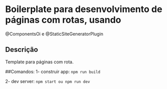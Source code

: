# Boilerplate para desenvolvimento de páginas com rotas, usando
@ComponentsOi e @StaticSiteGeneratorPlugin

## Descrição
Template para páginas com rota.

##Comandos:
1- construir app:
```npm run build```

2- dev server:
```npm start ou npm run dev```
